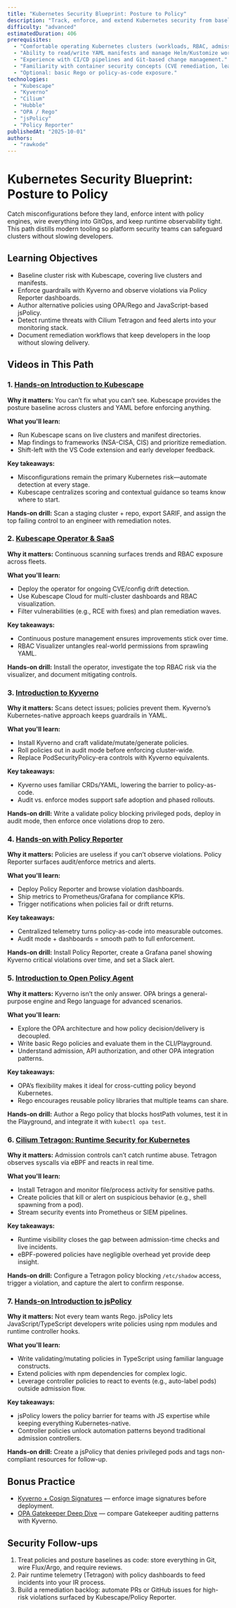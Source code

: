 ```yaml
---
title: "Kubernetes Security Blueprint: Posture to Policy"
description: "Track, enforce, and extend Kubernetes security from baseline scans to policy-driven automation. This path combines posture management with Kyverno enforcement, policy observability, runtime threat detection, and jsPolicy-driven automation."
difficulty: "advanced"
estimatedDuration: 406
prerequisites:
  - "Comfortable operating Kubernetes clusters (workloads, RBAC, admission controllers)."
  - "Ability to read/write YAML manifests and manage Helm/Kustomize workflows."
  - "Experience with CI/CD pipelines and Git-based change management."
  - "Familiarity with container security concepts (CVE remediation, least privilege)."
  - "Optional: basic Rego or policy-as-code exposure."
technologies:
  - "Kubescape"
  - "Kyverno"
  - "Cilium"
  - "Hubble"
  - "OPA / Rego"
  - "jsPolicy"
  - "Policy Reporter"
publishedAt: "2025-10-01"
authors:
  - "rawkode"
---
```


# Kubernetes Security Blueprint: Posture to Policy

Catch misconfigurations before they land, enforce intent with policy engines, wire everything into GitOps, and keep runtime observability tight. This path distills modern tooling so platform security teams can safeguard clusters without slowing developers.

## Learning Objectives

- Baseline cluster risk with Kubescape, covering live clusters and manifests.
- Enforce guardrails with Kyverno and observe violations via Policy Reporter dashboards.
- Author alternative policies using OPA/Rego and JavaScript-based jsPolicy.
- Detect runtime threats with Cilium Tetragon and feed alerts into your monitoring stack.
- Document remediation workflows that keep developers in the loop without slowing delivery.

## Videos in This Path

### 1. [Hands-on Introduction to Kubescape](/watch/hands-on-introduction-to-kubescape)

**Why it matters:** You can’t fix what you can’t see. Kubescape provides the posture baseline across clusters and YAML before enforcing anything.

**What you'll learn:**
- Run Kubescape scans on live clusters and manifest directories.
- Map findings to frameworks (NSA-CISA, CIS) and prioritize remediation.
- Shift-left with the VS Code extension and early developer feedback.

**Key takeaways:**
- Misconfigurations remain the primary Kubernetes risk—automate detection at every stage.
- Kubescape centralizes scoring and contextual guidance so teams know where to start.

**Hands-on drill:** Scan a staging cluster + repo, export SARIF, and assign the top failing control to an engineer with remediation notes.

### 2. [Kubescape Operator & SaaS](/watch/kubescape-operator-and-saas)

**Why it matters:** Continuous scanning surfaces trends and RBAC exposure across fleets.

**What you'll learn:**
- Deploy the operator for ongoing CVE/config drift detection.
- Use Kubescape Cloud for multi-cluster dashboards and RBAC visualization.
- Filter vulnerabilities (e.g., RCE with fixes) and plan remediation waves.

**Key takeaways:**
- Continuous posture management ensures improvements stick over time.
- RBAC Visualizer untangles real-world permissions from sprawling YAML.

**Hands-on drill:** Install the operator, investigate the top RBAC risk via the visualizer, and document mitigating controls.

### 3. [Introduction to Kyverno](/watch/introduction-to-kyverno)

**Why it matters:** Scans detect issues; policies prevent them. Kyverno’s Kubernetes-native approach keeps guardrails in YAML.

**What you'll learn:**
- Install Kyverno and craft validate/mutate/generate policies.
- Roll policies out in audit mode before enforcing cluster-wide.
- Replace PodSecurityPolicy-era controls with Kyverno equivalents.

**Key takeaways:**
- Kyverno uses familiar CRDs/YAML, lowering the barrier to policy-as-code.
- Audit vs. enforce modes support safe adoption and phased rollouts.

**Hands-on drill:** Write a validate policy blocking privileged pods, deploy in audit mode, then enforce once violations drop to zero.

### 4. [Hands-on with Policy Reporter](/watch/hands-on-with-policy-reporter)

**Why it matters:** Policies are useless if you can’t observe violations. Policy Reporter surfaces audit/enforce metrics and alerts.

**What you'll learn:**
- Deploy Policy Reporter and browse violation dashboards.
- Ship metrics to Prometheus/Grafana for compliance KPIs.
- Trigger notifications when policies fail or drift returns.

**Key takeaways:**
- Centralized telemetry turns policy-as-code into measurable outcomes.
- Audit mode + dashboards = smooth path to full enforcement.

**Hands-on drill:** Install Policy Reporter, create a Grafana panel showing Kyverno critical violations over time, and set a Slack alert.

### 5. [Introduction to Open Policy Agent](/watch/introduction-to-open-policy-agent)

**Why it matters:** Kyverno isn’t the only answer. OPA brings a general-purpose engine and Rego language for advanced scenarios.

**What you'll learn:**
- Explore the OPA architecture and how policy decision/delivery is decoupled.
- Write basic Rego policies and evaluate them in the CLI/Playground.
- Understand admission, API authorization, and other OPA integration patterns.

**Key takeaways:**
- OPA’s flexibility makes it ideal for cross-cutting policy beyond Kubernetes.
- Rego encourages reusable policy libraries that multiple teams can share.

**Hands-on drill:** Author a Rego policy that blocks hostPath volumes, test it in the Playground, and integrate it with `kubectl opa test`.

### 6. [Cilium Tetragon: Runtime Security for Kubernetes](/watch/restrict-access-to-secure-files-with-tetragon)

**Why it matters:** Admission controls can’t catch runtime abuse. Tetragon observes syscalls via eBPF and reacts in real time.

**What you'll learn:**
- Install Tetragon and monitor file/process activity for sensitive paths.
- Create policies that kill or alert on suspicious behavior (e.g., shell spawning from a pod).
- Stream security events into Prometheus or SIEM pipelines.

**Key takeaways:**
- Runtime visibility closes the gap between admission-time checks and live incidents.
- eBPF-powered policies have negligible overhead yet provide deep insight.

**Hands-on drill:** Configure a Tetragon policy blocking `/etc/shadow` access, trigger a violation, and capture the alert to confirm response.

### 7. [Hands-on Introduction to jsPolicy](/watch/hands-on-introduction-to-jspolicy)

**Why it matters:** Not every team wants Rego. jsPolicy lets JavaScript/TypeScript developers write policies using npm modules and runtime controller hooks.

**What you'll learn:**
- Write validating/mutating policies in TypeScript using familiar language constructs.
- Extend policies with npm dependencies for complex logic.
- Leverage controller policies to react to events (e.g., auto-label pods) outside admission flow.

**Key takeaways:**
- jsPolicy lowers the policy barrier for teams with JS expertise while keeping everything Kubernetes-native.
- Controller policies unlock automation patterns beyond traditional admission controllers.

**Hands-on drill:** Create a jsPolicy that denies privileged pods and tags non-compliant resources for follow-up.

## Bonus Practice

- [Kyverno + Cosign Signatures](/watch/kyverno-supply-chain) — enforce image signatures before deployment.
- [OPA Gatekeeper Deep Dive](/watch/opa-gatekeeper-advanced) — compare Gatekeeper auditing patterns with Kyverno.

## Security Follow-ups

1. Treat policies and posture baselines as code: store everything in Git, wire Flux/Argo, and require reviews.
2. Pair runtime telemetry (Tetragon) with policy dashboards to feed incidents into your IR process.
3. Build a remediation backlog: automate PRs or GitHub issues for high-risk violations surfaced by Kubescape/Policy Reporter.